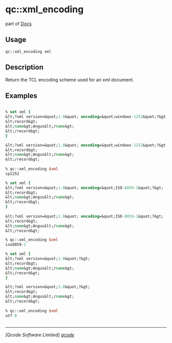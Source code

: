 qc::xml_encoding
================

part of [Docs](.)

Usage
-----
`
        qc::xml_encoding xml
    `

Description
-----------
Return the TCL encoding scheme used for an xml document.

Examples
--------
```tcl

% set xml {
&lt;?xml version=&quot;1.0&quot; encoding=&quot;windows-1252&quot;?&gt;
&lt;record&gt;
&lt;name&gt;Angus&lt;/name&gt;
&lt;/record&gt;
}

&lt;?xml version=&quot;1.0&quot; encoding=&quot;windows-1252&quot;?&gt;
&lt;record&gt;
&lt;name&gt;Angus&lt;/name&gt;
&lt;/record&gt;
    
% qc::xml_encoding $xml
cp1252

% set xml {
&lt;?xml version=&quot;1.0&quot; encoding=&quot;ISO-8859-1&quot;?&gt;
&lt;record&gt;
&lt;name&gt;Angus&lt;/name&gt;
&lt;/record&gt;
}
    
&lt;?xml version=&quot;1.0&quot; encoding=&quot;ISO-8859-1&quot;?&gt;
&lt;record&gt;
&lt;name&gt;Angus&lt;/name&gt;
&lt;/record&gt;

% qc::xml_encoding $xml
iso8859-1

% set xml {
&lt;?xml version=&quot;1.0&quot;?&gt;
&lt;record&gt;
&lt;name&gt;Angus&lt;/name&gt;
&lt;/record&gt;
}

&lt;?xml version=&quot;1.0&quot;?&gt;
&lt;record&gt;
&lt;name&gt;Angus&lt;/name&gt;
&lt;/record&gt;
    
% qc::xml_encoding $xml
utf-8
    
```

----------------------------------
*[Qcode Software Limited] [qcode]*

[qcode]: www.qcode.co.uk "Qcode Software"